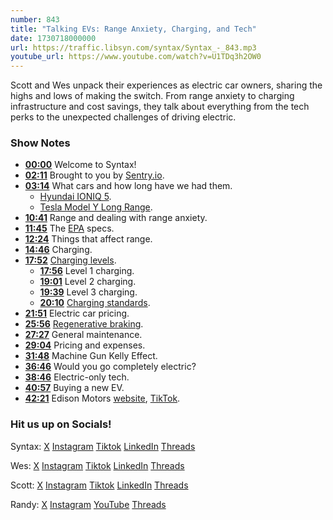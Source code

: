 ```yaml
---
number: 843
title: "Talking EVs: Range Anxiety, Charging, and Tech"
date: 1730718000000
url: https://traffic.libsyn.com/syntax/Syntax_-_843.mp3
youtube_url: https://www.youtube.com/watch?v=U1TDq3h2OW0
---
```


Scott and Wes unpack their experiences as electric car owners, sharing the highs and lows of making the switch. From range anxiety to charging infrastructure and cost savings, they talk about everything from the tech perks to the unexpected challenges of driving electric.

### Show Notes

* **[00:00](#t=00:00)** Welcome to Syntax!
* **[02:11](#t=02:11)** Brought to you by [Sentry.io](https://sentry.io/syntax).
* **[03:14](#t=03:14)** What cars and how long have we had them.
    * [Hyundai IONIQ 5](https://www.hyundai.com/uk/en/models/new-ioniq5.html).
    * [Tesla Model Y Long Range](https://www.tesla.com/modely).
* **[10:41](#t=10:41)** Range and dealing with range anxiety.
* **[11:45](#t=11:45)** The [EPA](https://www.epa.gov/) specs.
* **[12:24](#t=12:24)** Things that affect range.
* **[14:46](#t=14:46)** Charging.
* **[17:52](#t=17:52)** [Charging levels](https://www.transportation.gov/rural/ev/toolkit/ev-basics/charging-speeds).
    * **[17:56](#t=17:56)** Level 1 charging.
    * **[19:01](#t=19:01)** Level 2 charging.
    * **[19:39](#t=19:39)** Level 3 charging.
    * **[20:10](#t=20:10)** [Charging standards](https://chargehub.com/en/electric-car-charging-guide.html).
* **[21:51](#t=21:51)** Electric car pricing.
* **[25:56](#t=25:56)** [Regenerative braking](https://www.sciencedirect.com/science/article/abs/pii/B9780123973146000115).
* **[27:27](#t=27:27)** General maintenance.
* **[29:04](#t=29:04)** Pricing and expenses.
* **[31:48](#t=31:48)** Machine Gun Kelly Effect.
* **[36:46](#t=36:46)** Would you go completely electric?
* **[38:46](#t=38:46)** Electric-only tech.
* **[40:57](#t=40:57)** Buying a new EV.
* **[42:21](#t=42:21)** Edison Motors [website](https://www.edisonmotors.ca/), [TikTok](https://www.tiktok.com/@_edison.motors?lang=en).

### Hit us up on Socials!

Syntax: [X](https://twitter.com/syntaxfm) [Instagram](https://www.instagram.com/syntax_fm/) [Tiktok](https://www.tiktok.com/@syntaxfm) [LinkedIn](https://www.linkedin.com/company/96077407/admin/feed/posts/) [Threads](https://www.threads.net/@syntax_fm)

Wes: [X](https://twitter.com/wesbos) [Instagram](https://www.instagram.com/wesbos/) [Tiktok](https://www.tiktok.com/@wesbos) [LinkedIn](https://www.linkedin.com/in/wesbos/) [Threads](https://www.threads.net/@wesbos)

Scott: [X](https://twitter.com/stolinski) [Instagram](https://www.instagram.com/stolinski/) [Tiktok](https://www.tiktok.com/@stolinski) [LinkedIn](https://www.linkedin.com/in/stolinski/) [Threads](https://www.threads.net/@stolinski)

Randy: [X](https://twitter.com/randyrektor) [Instagram](https://www.instagram.com/randyrektor/) [YouTube](https://www.youtube.com/@randyrektor) [Threads](https://www.threads.net/@randyrektor)